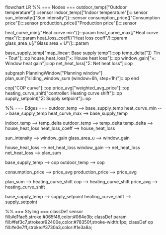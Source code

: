 flowchart LR
  %% === Nodes ===
  outdoor_temp(["Outdoor temperature"]):::sensor
  indoor_temp(["Indoor temperature"]):::sensor
  sun_intensity(["Sun intensity"]):::sensor
  consumption_price(["Consumption price"]):::sensor
  production_price(["Production price"]):::sensor

  heat_curve_min[/"Heat curve min"/]:::param
  heat_curve_max[/"Heat curve max"/]:::param
  heat_loss_coeff[/"Heat loss coeff"/]:::param
  glass_area_u[/"Glass area × U"/]:::param

  base_supply_temp["map_linear: Base supply temp"]:::op
  temp_delta["Σ: Tin - Tout"]:::op
  house_heat_loss["×: House heat loss"]:::op
  window_gain["×: Window heat gain"]:::op
  net_heat_loss["Σ: Net heat loss"]:::op

  subgraph PlanningWindow["Planning window"]
    plan_sum["sliding_window_sum (window=6h, step=1h)"]:::op
  end

  cop["COP curve"]:::op
  price_avg["weighted_avg_price"]:::op
  heating_curve_shift["controller: Heating curve shift"]:::op
  supply_setpoint["Σ: Supply setpoint"]:::op

  %% === Edges ===
  outdoor_temp --> base_supply_temp
  heat_curve_min --> base_supply_temp
  heat_curve_max --> base_supply_temp

  indoor_temp --> temp_delta
  outdoor_temp --> temp_delta
  temp_delta --> house_heat_loss
  heat_loss_coeff --> house_heat_loss

  sun_intensity --> window_gain
  glass_area_u --> window_gain

  house_heat_loss --> net_heat_loss
  window_gain --> net_heat_loss
  net_heat_loss --> plan_sum

  base_supply_temp --> cop
  outdoor_temp --> cop

  consumption_price --> price_avg
  production_price --> price_avg

  plan_sum --> heating_curve_shift
  cop --> heating_curve_shift
  price_avg --> heating_curve_shift

  base_supply_temp --> supply_setpoint
  heating_curve_shift --> supply_setpoint

  %% === Styling ===
  classDef sensor fill:#d1fae5,stroke:#065f46,color:#064e3b;
  classDef param  fill:#fef3c7,stroke:#92400e,color:#78350f,stroke-width:1px;
  classDef op     fill:#e0e7ff,stroke:#3730a3,color:#1e3a8a;
